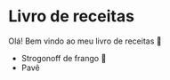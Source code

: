 # Livro de receitas
Olá! Bem vindo ao meu livro de receitas :wave:
* Strogonoff de frango :chicken:
* Pavê

